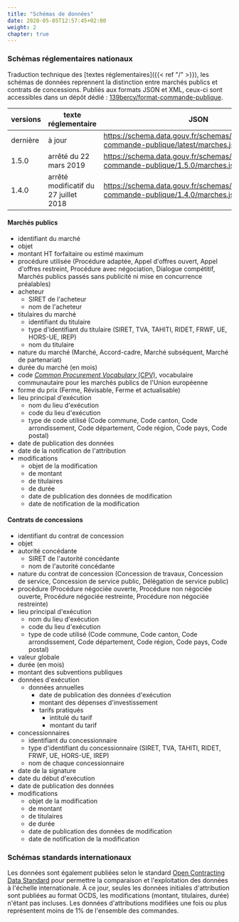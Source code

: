 ```yaml
---
title: "Schémas de données"
date: 2020-05-05T12:57:45+02:00
weight: 2
chapter: true
---
```


### Schémas réglementaires nationaux

Traduction technique des [textes réglementaires]({{< ref "/" >}}), les schémas de données reprennent la distinction entre marchés publics et contrats de concessions. Publiés aux formats JSON et XML, ceux-ci sont accessibles dans un dépôt dédié : [139bercy/format-commande-publique](https://github.com/139bercy/format-commande-publique).

| versions | texte réglementaire | JSON | XML |
|--|--|--|--|
| dernière | à jour | <https://schema.data.gouv.fr/schemas/139bercy/format-commande-publique/latest/marches.json> | non disponible pour le schéma XML ([#46](https://github.com/139bercy/format-commande-publique/issues/46#issuecomment-628710331)) |
| 1.5.0 | arrêté du 22 mars 2019 | <https://schema.data.gouv.fr/schemas/139bercy/format-commande-publique/1.5.0/marches.json> | https://raw.githubusercontent.com/etalab/format-commande-publique/master/marches.xsd |
| 1.4.0  | arrêté modificatif du 27 juillet 2018 | <https://schema.data.gouv.fr/schemas/139bercy/format-commande-publique/1.4.0/marches.json> | <https://raw.githubusercontent.com/139bercy/format-commande-publique/7655b975a208bd9f5adb7e1f9d6fa2dd5475b919/marches.xsd>

#### Marchés publics

- identifiant du marché
- objet
- montant HT forfaitaire ou estimé maximum
- procédure utilisée (Procédure adaptée, Appel d'offres ouvert, Appel d'offres restreint, Procédure avec négociation, Dialogue compétitif, Marchés publics passés sans publicité ni mise en concurrence préalables)
- acheteur
  - SIRET de l'acheteur
  - nom de l'acheteur
- titulaires du marché
  - identifiant du titulaire
  - type d'identifiant du titulaire (SIRET, TVA, TAHITI, RIDET, FRWF, UE, HORS-UE, IREP)
  - nom du titulaire
- nature du marché (Marché, Accord-cadre, Marché subséquent, Marché de partenariat)
- durée du marché (en mois)
- code [*Common Procurement Vocabulary* (CPV)](https://www.collectivites-locales.gouv.fr/commande-publique/acces-la-nomenclature-europeenne), vocabulaire communautaire pour les marchés publics de l'Union européenne
- forme du prix (Ferme, Révisable, Ferme et actualisable)
- lieu principal d'exécution
  - nom du lieu d'exécution
  - code du lieu d'exécution
  - type de code utilisé (Code commune, Code canton, Code arrondissement, Code département, Code région, Code pays, Code postal)
- date de publication des données
- date de la notification de l'attribution
- modifications
  - objet de la modification
  - de montant
  - de titulaires
  - de durée
  - date de publication des données de modification
  - date de notification de la modification

#### Contrats de concessions

- identifiant du contrat de concession
- objet
- autorité concédante
  - SIRET de l'autorité concédante
  - nom de l'autorité concédante
- nature du contrat de concession (Concession de travaux, Concession de service, Concession de service public, Délégation de service public)
- procédure (Procédure négociée ouverte, Procédure non négociée ouverte, Procédure négociée restreinte, Procédure non négociée restreinte)
- lieu principal d'exécution
  - nom du lieu d'exécution
  - code du lieu d'exécution
  - type de code utilisé (Code commune, Code canton, Code arrondissement, Code département, Code région, Code pays, Code postal)
- valeur globale
- durée (en mois)
- montant des subventions publiques
- données d'exécution
  - données annuelles
    - date de publication des données d'exécution
    - montant des dépenses d'investissement
    - tarifs pratiqués
       - intitulé du tarif
       - montant du tarif
- concessionnaires
  - identifiant du concessionnaire
  - type d'identifiant du concessionnaire (SIRET, TVA, TAHITI, RIDET, FRWF, UE, HORS-UE, IREP)
  - nom de chaque concessionnaire
- date de la signature
- date du début d'exécution
- date de publication des données
- modifications
  - objet de la modification
  - de montant
  - de titulaires
  - de durée
  - date de publication des données de modification
  - date de notification de la modification

### Schémas standards internationaux

Les données sont également publiées selon le standard [Open Contracting Data Standard](https://standard.open-contracting.org/latest/fr/) pour permettre la comparaison et l'exploitation des données à l'échelle internationale. À ce jour, seules les données initiales d'attribution sont publiées au format OCDS, les modifications (montant, titulaires, durée) n'étant pas incluses. Les données d'attributions modifiées une fois ou plus représentent moins de 1% de l'ensemble des commandes.

